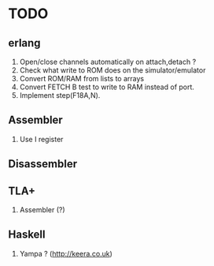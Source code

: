 TODO
====

erlang
------
1.  Open/close channels automatically on attach,detach ?
2.  Check what write to ROM does on the simulator/emulator
3.  Convert ROM/RAM from lists to arrays
4.  Convert FETCH B test to write to RAM instead of port.
5.  Implement step(F18A,N).


Assembler
---------
1. Use I register 

Disassembler
------------

TLA+
----
1. Assembler (?)

Haskell
-------
1. Yampa ? (http://keera.co.uk)
